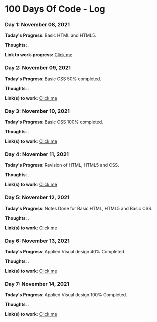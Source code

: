 # 100 Days Of Code - Log

### Day 1: November 08, 2021

**Today's Progress**: Basic HTML and HTML5.

**Thoughts:** .

**Link to work-progress:** [Click me](https://jaysingh9518.github.io/100daysofcode)

### Day 2: November 09, 2021

**Today's Progress**: Basic CSS 50% completed.

**Thoughts**: .

**Link(s) to work**: [Click me](https://jaysingh9518.github.io/100daysofcode)

### Day 3: November 10, 2021
**Today's Progress**: Basic CSS 100% completed.

**Thoughts**: .

**Link(s) to work**: [Click me](https://jaysingh9518.github.io/100daysofcode)

### Day 4: November 11, 2021
**Today's Progress**: Revision of HTML, HTML5 and CSS.

**Thoughts**: .

**Link(s) to work**: [Click me](https://jaysingh9518.github.io/100daysofcode)

### Day 5: November 12, 2021
**Today's Progress**: Notes Done for Basic HTML, HTML5 and Basic CSS.

**Thoughts**: .

**Link(s) to work**: [Click me](https://jaysingh9518.github.io/100daysofcode)

### Day 6: November 13, 2021
**Today's Progress**: Applied Visual design 40% Completed.

**Thoughts**: .

**Link(s) to work**: [Click me](https://jaysingh9518.github.io/100daysofcode)

### Day 7: November 14, 2021
**Today's Progress**: Applied Visual design 100% Completed.

**Thoughts**: .

**Link(s) to work**: [Click me](https://jaysingh9518.github.io/100daysofcode)


